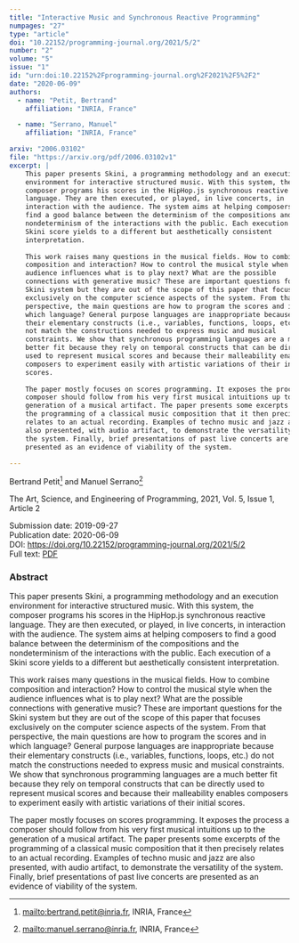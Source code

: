```yaml
---
title: "Interactive Music and Synchronous Reactive Programming"
numpages: "27"
type: "article"
doi: "10.22152/programming-journal.org/2021/5/2"
number: "2"
volume: "5"
issue: "1"
id: "urn:doi:10.22152%2Fprogramming-journal.org%2F2021%2F5%2F2"
date: "2020-06-09"
authors: 
  - name: "Petit, Bertrand"
    affiliation: "INRIA, France"

  - name: "Serrano, Manuel"
    affiliation: "INRIA, France"

arxiv: "2006.03102"
file: "https://arxiv.org/pdf/2006.03102v1"
excerpt: |
    This paper presents Skini, a programming methodology and an execution
    environment for interactive structured music. With this system, the
    composer programs his scores in the HipHop.js synchronous reactive
    language. They are then executed, or played, in live concerts, in
    interaction with the audience. The system aims at helping composers to
    find a good balance between the determinism of the compositions and the
    nondeterminism of the interactions with the public. Each execution of a
    Skini score yields to a different but aesthetically consistent
    interpretation.
    
    This work raises many questions in the musical fields. How to combine
    composition and interaction? How to control the musical style when the
    audience influences what is to play next? What are the possible
    connections with generative music? These are important questions for the
    Skini system but they are out of the scope of this paper that focuses
    exclusively on the computer science aspects of the system. From that
    perspective, the main questions are how to program the scores and in
    which language? General purpose languages are inappropriate because
    their elementary constructs (i.e., variables, functions, loops, etc.) do
    not match the constructions needed to express music and musical
    constraints. We show that synchronous programming languages are a much
    better fit because they rely on temporal constructs that can be directly
    used to represent musical scores and because their malleability enables
    composers to experiment easily with artistic variations of their initial
    scores.
    
    The paper mostly focuses on scores programming. It exposes the process a
    composer should follow from his very first musical intuitions up to the
    generation of a musical artifact. The paper presents some excerpts of
    the programming of a classical music composition that it then precisely
    relates to an actual recording. Examples of techno music and jazz are
    also presented, with audio artifact, to demonstrate the versatility of
    the system. Finally, brief presentations of past live concerts are
    presented as an evidence of viability of the system.

---
```

Bertrand Petit[^1] and Manuel Serrano[^2]

The Art, Science, and Engineering of Programming, 2021, Vol. 5, Issue 1, Article 2

Submission date: 2019-09-27  
Publication date: 2020-06-09  
DOI: <https://doi.org/10.22152/programming-journal.org/2021/5/2>  
Full text: [PDF](https://arxiv.org/pdf/2006.03102v1)  


### Abstract
This paper presents Skini, a programming methodology and an execution
environment for interactive structured music. With this system, the
composer programs his scores in the HipHop.js synchronous reactive
language. They are then executed, or played, in live concerts, in
interaction with the audience. The system aims at helping composers to
find a good balance between the determinism of the compositions and the
nondeterminism of the interactions with the public. Each execution of a
Skini score yields to a different but aesthetically consistent
interpretation.

This work raises many questions in the musical fields. How to combine
composition and interaction? How to control the musical style when the
audience influences what is to play next? What are the possible
connections with generative music? These are important questions for the
Skini system but they are out of the scope of this paper that focuses
exclusively on the computer science aspects of the system. From that
perspective, the main questions are how to program the scores and in
which language? General purpose languages are inappropriate because
their elementary constructs (i.e., variables, functions, loops, etc.) do
not match the constructions needed to express music and musical
constraints. We show that synchronous programming languages are a much
better fit because they rely on temporal constructs that can be directly
used to represent musical scores and because their malleability enables
composers to experiment easily with artistic variations of their initial
scores.

The paper mostly focuses on scores programming. It exposes the process a
composer should follow from his very first musical intuitions up to the
generation of a musical artifact. The paper presents some excerpts of
the programming of a classical music composition that it then precisely
relates to an actual recording. Examples of techno music and jazz are
also presented, with audio artifact, to demonstrate the versatility of
the system. Finally, brief presentations of past live concerts are
presented as an evidence of viability of the system.



[^1]: <mailto:bertrand.petit@inria.fr>, INRIA, France
[^2]: <mailto:manuel.serrano@inria.fr>, INRIA, France
